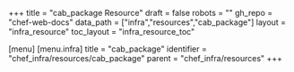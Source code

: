 +++
title = "cab_package Resource"
draft = false
robots = ""
gh_repo = "chef-web-docs"
data_path = ["infra","resources","cab_package"]
layout = "infra_resource"
toc_layout = "infra_resource_toc"

[menu]
  [menu.infra]
    title = "cab_package"
    identifier = "chef_infra/resources/cab_package"
    parent = "chef_infra/resources"
+++

<!-- The contents of this page are automatically generated from the cab_package.yaml file in the data directory. -->
<!-- To suggest a change, edit the https://github.com/chef/chef/blob/master/lib/chef/resource/cab_package.rb file
      and submit a pull request to the https://github.com/chef/chef repository. -->
